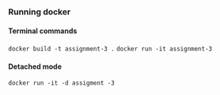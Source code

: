 ### Running docker


#### Terminal commands
```docker build -t assignment-3 .```
```docker run -it assignment-3 ```

#### Detached mode
```docker run -it -d assigment -3```